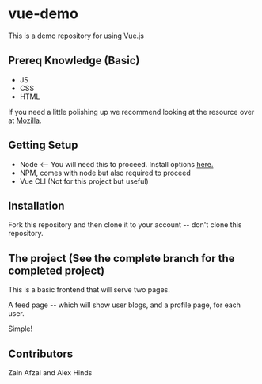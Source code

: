 # vue-demo

This is a demo repository for using Vue.js

## Prereq Knowledge (Basic)
* JS
* CSS
* HTML

If you need a little polishing up we recommend looking at the resource over at [Mozilla](https://developer.mozilla.org/en-US/docs/Web).

## Getting Setup
* Node <-- You will need this to proceed. Install options [here.](https://nodejs.org/en/download/package-manager/)
* NPM, comes with node but also required to proceed
* Vue CLI (Not for this project but useful)

## Installation
Fork this repository and then clone it to your account -- don't clone this repository.

## The project (See the complete branch for the completed project)
This is a basic frontend that will serve two pages.

A feed page -- which will show user blogs, and a profile page, for each user.

Simple!

## Contributors
Zain Afzal and Alex Hinds
